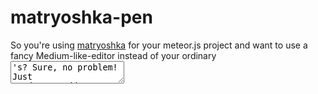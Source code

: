 # matryoshka-pen

So you're using [matryoshka](https://github.com/krstffr/matryoshka) for your meteor.js project and want to use a fancy Medium-like-editor instead of your ordinary <textarea>'s? Sure, no problem! Just `mrt add matryoshka-pen` and set the type of the field to 'pen' instead of 'textarea'. Now you'll get some Medium-like stuff. And even though you're writing actual HTML the content will be saved as markdown (smaller and more portable in my opinion).

The package is using [pen](https://github.com/sofish/pen) for the actual interface and [to-markdown](https://github.com/domchristie/to-markdown/) for converting HTML to markdown. Also uses the showdown meteor package for conversion form markdown to HTML. (Would be sweet if there was one package which did both ways, maybe there is?)

## Buggy

This will contain bugs. Please be careful.

## Browser support

Currently only supported in Chrome, Safari and Firefox. Other browsers will display a textarea with ordinart markdown.

## Future

Maybe use this [project](https://github.com/daviferreira/medium-editor) instead for the UI? Is probably more like Medium and maybe more maintained?